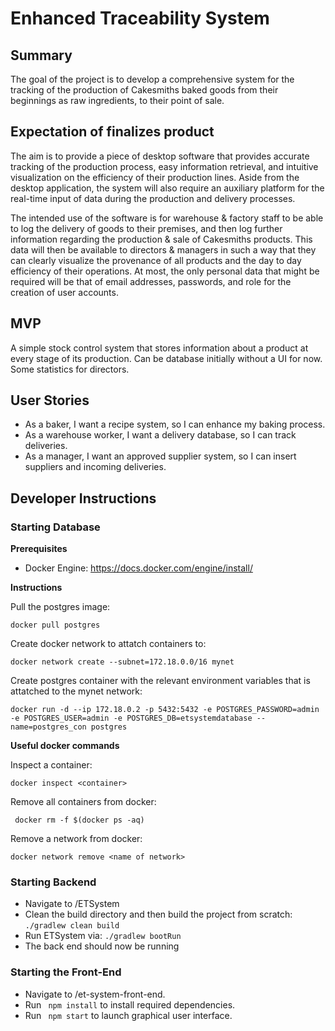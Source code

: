 # Enhanced Traceability System

## Summary

The goal of the project is to develop a comprehensive system for the tracking of the production of Cakesmiths baked goods from their beginnings as raw ingredients, to their point of sale. 

## Expectation of finalizes product
The aim is to provide a piece of desktop software that provides accurate tracking of the production process, easy information retrieval, and intuitive visualization on the efficiency of their production lines. Aside from the desktop application, the system will also require an auxiliary platform for the real-time input of data during the production and delivery processes.

The intended use of the software is for warehouse & factory staff to be able to log the delivery of goods to their premises, and then log further information regarding the production & sale of Cakesmiths products. This data will then be available to directors & managers in such a way that they can clearly visualize the provenance of all products and the day to day efficiency of their operations. At most, the only personal data that might be required will be that of email addresses, passwords, and role for the creation of user accounts.
## MVP
A simple stock control system that stores information about a product at every stage of its production. Can be database initially without a UI for now. Some statistics for directors.

## User Stories
- As a baker, I want a recipe system, so I can enhance my baking process. <br>
- As a warehouse worker, I want a delivery database, so I can track deliveries. <br>
- As a manager, I want an approved supplier system, so I can insert suppliers and incoming deliveries.

## Developer Instructions
### Starting Database

**Prerequisites**

- Docker Engine: <a name="docker-engine">https://docs.docker.com/engine/install/</a>
  
**Instructions**

Pull the postgres image:

```docker pull postgres```

Create docker network to attatch containers to:

```docker network create --subnet=172.18.0.0/16 mynet```

Create postgres container with the relevant environment variables that is attatched to the mynet network:

```docker run -d --ip 172.18.0.2 -p 5432:5432 -e POSTGRES_PASSWORD=admin -e POSTGRES_USER=admin -e POSTGRES_DB=etsystemdatabase --name=postgres_con postgres```

**Useful docker commands**

Inspect a container:

```docker inspect <container>```

Remove all containers from docker:

``` docker rm -f $(docker ps -aq)```

Remove a network from docker:

```docker network remove <name of network>```

### Starting Backend

- Navigate to /ETSystem
- Clean the build directory and then build the project from scratch:  ```./gradlew clean build```
- Run ETSystem via: ```./gradlew bootRun```
- The back end should now be running

### Starting the Front-End
- Navigate to /et-system-front-end.
- Run ``` npm install``` to install required dependencies.
- Run ``` npm start``` to launch graphical user interface.

